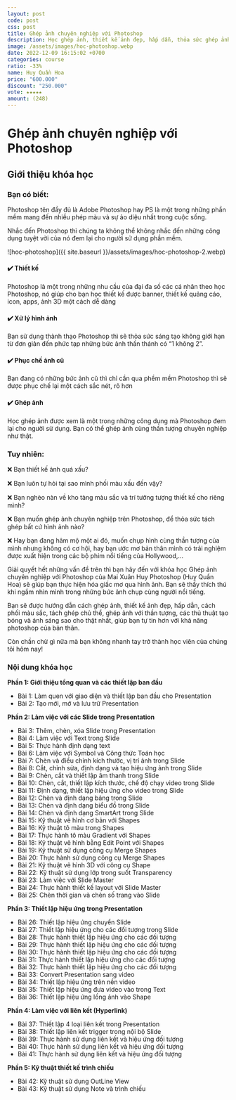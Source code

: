 ```yaml
---
layout: post
code: post
css: post
title: Ghép ảnh chuyên nghiệp với Photoshop
description: Học ghép ảnh, thiết kế ảnh đẹp, hấp dẫn, thỏa sức ghép ảnh với thần tượng hay xuất hiện trong các bộ phim nổi tiếng Hollywood. Khoá học sẽ hướng dẫn chi tiết bạn cách cắt ghép cách blend màu và ánh sáng, tạo bóng sao cho bức ảnh trông thật nhất và chuyên nghiệp thỏa sức đam mê ghép hình.
image: /assets/images/hoc-photoshop.webp
date: 2022-12-09 16:15:02 +0700
categories: course
ratio: -33%
name: Huy Quần Hoa
price: "600.000"
discount: "250.000"
vote: ★★★★★
amount: (248)
---
```


# **Ghép ảnh chuyên nghiệp với Photoshop**

## Giới thiệu khóa học

### Bạn có biết:

Photoshop tên đầy đủ là Adobe Photoshop hay PS là một trong những phần mềm mang đến nhiều phép màu và sự ảo diệu nhất trong cuộc sống.

Nhắc đến Photoshop thì chúng ta không thể không nhắc đến những công dụng tuyệt vời của nó đem lại cho người sử dụng phần mềm.

![hoc-photoshop]({{ site.baseurl }}/assets/images/hoc-photoshop-2.webp)


#### ✔️ Thiết kế

Photoshop là một trong những nhu cầu của đại đa số các cá nhân theo học Photoshop, nó giúp cho bạn học thiết kế được banner, thiết kế quảng cáo, icon, apps, ảnh 3D một cách dễ dàng

#### ✔️  Xử lý hình ảnh

Bạn sử dụng thành thạo Photoshop thì sẽ thỏa sức sáng tạo không giới hạn từ đơn giản đến phức tạp những bức ảnh thần thánh có “1 không 2”.

#### ✔️ Phục chế ảnh cũ

Bạn đang có những bức ảnh cũ thì chỉ cần qua phềm mềm Photoshop thì sẽ  được phục chế lại một cách sắc nét, rõ hơn

#### ✔️ Ghép ảnh

Học ghép ảnh được xem là một trong những công dụng mà Photoshop đem lại cho người sử dụng. Bạn có thể ghép ảnh cùng thần tượng chuyên nghiệp như thật.

### Tuy nhiên:

❌ Bạn thiết kế ảnh quá xấu?

❌ Bạn luôn tự hỏi tại sao mình phối màu xấu đến vậy?

❌ Bạn nghèo nàn về kho tàng màu sắc và trí tưởng tượng thiết kế cho riêng mình?

❌ Bạn muốn ghép ảnh chuyên nghiệp trên Photoshop, để thỏa sức tách ghép bất cứ hình ảnh nào?

❌ Hay bạn đang hâm mộ một ai đó, muốn chụp hình cùng thần tượng của mình nhưng không có cơ hội, hay bạn ước mơ bản thân mình có trải nghiệm được xuất hiện trong các bộ phim nổi tiếng của Hollywood,...

Giải quyết hết những vấn đề trên thì bạn hãy đến với khóa học Ghép ảnh chuyên nghiệp với Photoshop của Mai Xuân Huy Photoshop (Huy Quần Hoa) sẽ giúp bạn thực hiện hóa giấc mơ qua hình ảnh. Bạn sẽ thấy thích thú khi ngắm nhìn mình trong những bức ảnh chụp cùng người nổi tiếng.

Bạn sẽ được hướng dẫn cách ghép ảnh, thiết kế ảnh đẹp, hấp dẫn, cách phối màu sắc, tách ghép chủ thể, ghép ảnh với thần tượng, các thủ thuật tạo bóng và ánh sáng sao cho thật nhất, giúp bạn tự tin hơn với khả năng photoshop của bản thân.

Còn chần chừ gì nữa mà bạn không nhanh tay trở thành học viên của chúng tôi hôm nay!

### Nội dung khóa học

**Phần 1: Giới thiệu tổng quan và các thiết lập ban đầu**
- Bài 1: Làm quen với giao diện và thiết lập ban đầu cho Presentation
- Bài 2: Tạo mới, mở và lưu trữ Presentation

**Phần 2: Làm việc với các Slide trong Presentation**
- Bài 3: Thêm, chèn, xóa Slide trong Presentation
- Bài 4: Làm việc với Text trong Slide
- Bài 5: Thực hành định dạng text
- Bài 6: Làm việc với Symbol và Công thức Toán học
- Bài 7: Chèn và điều chỉnh kích thước, vị trí ảnh trong Slide
- Bài 8: Cắt, chỉnh sửa, định dạng và tạo hiệu ứng ảnh trong Slide
- Bài 9: Chèn, cắt và thiết lập âm thanh trong Slide
- Bài 10: Chèn, cắt, thiết lập kích thước, chế độ chạy video trong Slide
- Bài 11: Định dạng, thiết lập hiệu ứng cho video trong Slide
- Bài 12: Chèn và định dạng bảng trong Slide
- Bài 13: Chèn và định dạng biểu đồ trong Slide
- Bài 14: Chèn và định dạng SmartArt trong Slide
- Bài 15: Kỹ thuật vẽ hình cơ bản với Shapes
- Bài 16: Kỹ thuật tô màu trong Shapes
- Bài 17: Thực hành tô màu Gradient với Shapes
- Bài 18: Kỹ thuật vẽ hình bằng Edit Point với Shapes
- Bài 19: Kỹ thuật sử dụng công cụ Merge Shapes
- Bài 20: Thực hành sử dụng công cụ Merge Shapes
- Bài 21: Kỹ thuật vẽ hình 3D với công cụ Shape
- Bài 22: Kỹ thuật sử dụng lớp trong suốt Transparency
- Bài 23: Làm việc với Slide Master
- Bài 24: Thực hành thiết kế layout với Slide Master
- Bài 25: Chèn thời gian và chèn số trang vào Slide

**Phần 3: Thiết lập hiệu ứng trong Presentation**
- Bài 26: Thiết lập hiệu ứng chuyển Slide
- Bài 27: Thiết lập hiệu ứng cho các đối tượng trong Slide
- Bài 28: Thực hành thiết lập hiệu ứng cho các đối tượng 
- Bài 29: Thực hành thiết lập hiệu ứng cho các đối tượng 
- Bài 30: Thực hành thiết lập hiệu ứng cho các đối tượng 
- Bài 31: Thực hành thiết lập hiệu ứng cho các đối tượng 
- Bài 32: Thực hành thiết lập hiệu ứng cho các đối tượng 
- Bài 33: Convert Presentation sang video
- Bài 34: Thiết lập hiệu ứng trên nền video
- Bài 35: Thiết lập hiệu ứng đưa video vào trong Text
- Bài 36: Thiết lập hiệu ứng lồng ảnh vào Shape

**Phần 4: Làm việc với liên kết (Hyperlink)**
- Bài 37: Thiết lập 4 loại liên kết trong Presentation
- Bài 38: Thiết lập liên kết trigger trong nội bộ Slide
- Bài 39: Thực hành sử dụng liên kết và hiệu ứng đối tượng 
- Bài 40: Thực hành sử dụng liên kết và hiệu ứng đối tượng 
- Bài 41: Thực hành sử dụng liên kết và hiệu ứng đối tượng 

**Phần 5: Kỹ thuật thiết kế trình chiếu**
- Bài 42: Kỹ thuật sử dụng OutLine View
- Bài 43: Kỹ thuật sử dụng Note và trình chiếu
